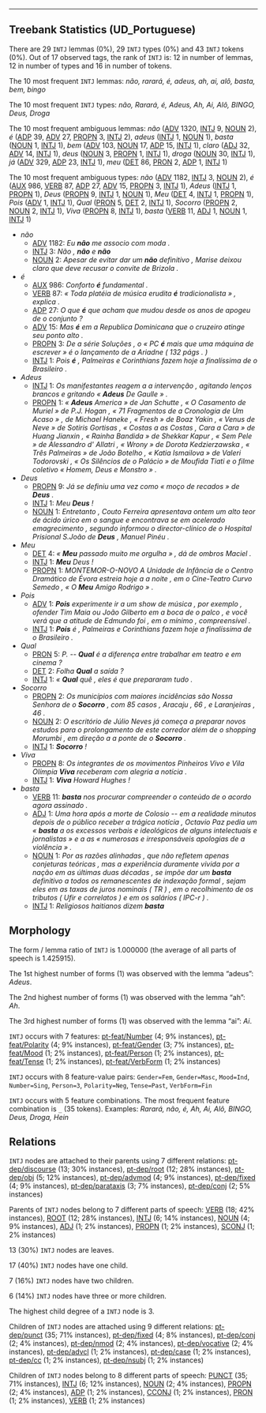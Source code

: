 

--------------------------------------------------------------------------------

## Treebank Statistics (UD_Portuguese)

There are 29 `INTJ` lemmas (0%), 29 `INTJ` types (0%) and 43 `INTJ` tokens (0%).
Out of 17 observed tags, the rank of `INTJ` is: 12 in number of lemmas, 12 in number of types and 16 in number of tokens.

The 10 most frequent `INTJ` lemmas: <em>não, rarará, é, adeus, ah, ai, alô, basta, bem, bingo</em>

The 10 most frequent `INTJ` types:  <em>não, Rarará, é, Adeus, Ah, Ai, Alô, BINGO, Deus, Droga</em>

The 10 most frequent ambiguous lemmas: <em>não</em> ([ADV]() 1320, [INTJ]() 9, [NOUN]() 2), <em>é</em> ([ADP]() 39, [ADV]() 27, [PROPN]() 3, [INTJ]() 2), <em>adeus</em> ([INTJ]() 1, [NOUN]() 1), <em>basta</em> ([NOUN]() 1, [INTJ]() 1), <em>bem</em> ([ADV]() 103, [NOUN]() 17, [ADP]() 15, [INTJ]() 1), <em>claro</em> ([ADJ]() 32, [ADV]() 14, [INTJ]() 1), <em>deus</em> ([NOUN]() 3, [PROPN]() 1, [INTJ]() 1), <em>droga</em> ([NOUN]() 30, [INTJ]() 1), <em>já</em> ([ADV]() 329, [ADP]() 23, [INTJ]() 1), <em>meu</em> ([DET]() 86, [PRON]() 2, [ADP]() 1, [INTJ]() 1)

The 10 most frequent ambiguous types:  <em>não</em> ([ADV]() 1182, [INTJ]() 3, [NOUN]() 2), <em>é</em> ([AUX]() 986, [VERB]() 87, [ADP]() 27, [ADV]() 15, [PROPN]() 3, [INTJ]() 1), <em>Adeus</em> ([INTJ]() 1, [PROPN]() 1), <em>Deus</em> ([PROPN]() 9, [INTJ]() 1, [NOUN]() 1), <em>Meu</em> ([DET]() 4, [INTJ]() 1, [PROPN]() 1), <em>Pois</em> ([ADV]() 1, [INTJ]() 1), <em>Qual</em> ([PRON]() 5, [DET]() 2, [INTJ]() 1), <em>Socorro</em> ([PROPN]() 2, [NOUN]() 2, [INTJ]() 1), <em>Viva</em> ([PROPN]() 8, [INTJ]() 1), <em>basta</em> ([VERB]() 11, [ADJ]() 1, [NOUN]() 1, [INTJ]() 1)


* <em>não</em>
  * [ADV]() 1182: <em>Eu <b>não</b> me associo com moda .</em>
  * [INTJ]() 3: <em>Não , <b>não</b> e <b>não</b></em>
  * [NOUN]() 2: <em>Apesar de evitar dar um <b>não</b> definitivo , Marise deixou claro que deve recusar o convite de Brizola .</em>
* <em>é</em>
  * [AUX]() 986: <em>Conforto <b>é</b> fundamental .</em>
  * [VERB]() 87: <em>« Toda platéia de música erudita <b>é</b> tradicionalista » , explica .</em>
  * [ADP]() 27: <em>O que <b>é</b> que acham que mudou desde os anos de apogeu de o conjunto ?</em>
  * [ADV]() 15: <em>Mas <b>é</b> em a Republica Dominicana que o cruzeiro atinge seu ponto alto .</em>
  * [PROPN]() 3: <em>De a série Soluções , o « PC <b>é</b> mais que uma máquina de escrever » é o lançamento de a Ariadne ( 132 págs . )</em>
  * [INTJ]() 1: <em>Pois <b>é</b> , Palmeiras e Corinthians fazem hoje a finalíssima de o Brasileiro .</em>
* <em>Adeus</em>
  * [INTJ]() 1: <em>Os manifestantes reagem a a intervenção , agitando lenços brancos e gritando « <b>Adeus</b> De Gaulle » .</em>
  * [PROPN]() 1: <em>« <b>Adeus</b> America » de Jan Schutte , « O Casamento de Muriel » de P.J. Hogan , « 71 Fragmentos de a Cronologia de Um Acaso » , de Michael Haneke , « Fresh » de Boaz Yakin , « Venus de Neve » de Sotiris Gortisas , « Costas a as Costas , Cara a Cara » de Huang Jianxin , « Rainha Bandida » de Shekkar Kapur , « Sem Pele » de Alessandro d' Allatri , « Wrony » de Dorota Kedzierzawska , « Três Palmeiras » de João Botelho , « Katia Ismailova » de Valeri Todorovski , « Os Silêncios de o Palácio » de Moufida Tiati e o filme coletivo « Homem, Deus e Monstro » .</em>
* <em>Deus</em>
  * [PROPN]() 9: <em>Já se definiu uma vez como « moço de recados » de <b>Deus</b> .</em>
  * [INTJ]() 1: <em>Meu <b>Deus</b> !</em>
  * [NOUN]() 1: <em>Entretanto , Couto Ferreira apresentava ontem um alto teor de ácido úrico em o sangue e encontrava se em acelerado emagrecimento , segundo informou o director-clínico de o Hospital Prisional S.João de <b>Deus</b> , Manuel Pinéu .</em>
* <em>Meu</em>
  * [DET]() 4: <em>« <b>Meu</b> passado muito me orgulha » , dá de ombros Maciel .</em>
  * [INTJ]() 1: <em><b>Meu</b> Deus !</em>
  * [PROPN]() 1: <em>MONTEMOR-O-NOVO A Unidade de Infância de o Centro Dramático de Évora estreia hoje a a noite , em o Cine-Teatro Curvo Semedo , « O <b>Meu</b> Amigo Rodrigo » .</em>
* <em>Pois</em>
  * [ADV]() 1: <em><b>Pois</b> experimente ir a um show de música , por exemplo , ofender Tim Maia ou João Gilberto em a boca de o palco , e você verá que a atitude de Edmundo foi , em o mínimo , compreensível .</em>
  * [INTJ]() 1: <em><b>Pois</b> é , Palmeiras e Corinthians fazem hoje a finalíssima de o Brasileiro .</em>
* <em>Qual</em>
  * [PRON]() 5: <em>P. -- <b>Qual</b> é a diferença entre trabalhar em teatro e em cinema ?</em>
  * [DET]() 2: <em>Folha <b>Qual</b> a saída ?</em>
  * [INTJ]() 1: <em>« <b>Qual</b> quê , eles é que prepararam tudo .</em>
* <em>Socorro</em>
  * [PROPN]() 2: <em>Os municípios com maiores incidências são Nossa Senhora de o <b>Socorro</b> , com 85 casos , Aracaju , 66 , e Laranjeiras , 46 .</em>
  * [NOUN]() 2: <em>O escritório de Júlio Neves já começa a preparar novos estudos para o prolongamento de este corredor além de o shopping Morumbi , em direção a a ponte de o <b>Socorro</b> .</em>
  * [INTJ]() 1: <em><b>Socorro</b> !</em>
* <em>Viva</em>
  * [PROPN]() 8: <em>Os integrantes de os movimentos Pinheiros Vivo e Vila Olímpia <b>Viva</b> receberam com alegria a notícia .</em>
  * [INTJ]() 1: <em><b>Viva</b> Howard Hughes !</em>
* <em>basta</em>
  * [VERB]() 11: <em><b>basta</b> nos procurar compreender o conteúdo de o acordo agora assinado .</em>
  * [ADJ]() 1: <em>Uma hora após a morte de Colosio -- em a realidade minutos depois de o público receber a trágica notícia , Octavio Paz pedia um « <b>basta</b> a os excessos verbais e ideológicos de alguns intelectuais e jornalistas » e a as « numerosas e irresponsáveis apologias de a violência » .</em>
  * [NOUN]() 1: <em>Por as razões alinhadas , que não refletem apenas conjeturas teóricas , mas a experiência duramente vivida por a nação em as últimas duas décadas , se impõe dar um <b>basta</b> definitivo a todos os remanescentes de indexação formal , sejam eles em as taxas de juros nominais ( TR ) , em o recolhimento de os tributos ( Ufir e correlatos ) e em os salários ( IPC-r ) .</em>
  * [INTJ]() 1: <em>Religiosos haitianos dizem <b>basta</b></em>

## Morphology

The form / lemma ratio of `INTJ` is 1.000000 (the average of all parts of speech is 1.425915).

The 1st highest number of forms (1) was observed with the lemma “adeus”: <em>Adeus</em>.

The 2nd highest number of forms (1) was observed with the lemma “ah”: <em>Ah</em>.

The 3rd highest number of forms (1) was observed with the lemma “ai”: <em>Ai</em>.

`INTJ` occurs with 7 features: [pt-feat/Number]() (4; 9% instances), [pt-feat/Polarity]() (4; 9% instances), [pt-feat/Gender]() (3; 7% instances), [pt-feat/Mood]() (1; 2% instances), [pt-feat/Person]() (1; 2% instances), [pt-feat/Tense]() (1; 2% instances), [pt-feat/VerbForm]() (1; 2% instances)

`INTJ` occurs with 8 feature-value pairs: `Gender=Fem`, `Gender=Masc`, `Mood=Ind`, `Number=Sing`, `Person=3`, `Polarity=Neg`, `Tense=Past`, `VerbForm=Fin`

`INTJ` occurs with 5 feature combinations.
The most frequent feature combination is `_` (35 tokens).
Examples: <em>Rarará, não, é, Ah, Ai, Alô, BINGO, Deus, Droga, Hein</em>


## Relations

`INTJ` nodes are attached to their parents using 7 different relations: [pt-dep/discourse]() (13; 30% instances), [pt-dep/root]() (12; 28% instances), [pt-dep/obj]() (5; 12% instances), [pt-dep/advmod]() (4; 9% instances), [pt-dep/fixed]() (4; 9% instances), [pt-dep/parataxis]() (3; 7% instances), [pt-dep/conj]() (2; 5% instances)

Parents of `INTJ` nodes belong to 7 different parts of speech: [VERB]() (18; 42% instances), [ROOT]() (12; 28% instances), [INTJ]() (6; 14% instances), [NOUN]() (4; 9% instances), [ADJ]() (1; 2% instances), [PROPN]() (1; 2% instances), [SCONJ]() (1; 2% instances)

13 (30%) `INTJ` nodes are leaves.

17 (40%) `INTJ` nodes have one child.

7 (16%) `INTJ` nodes have two children.

6 (14%) `INTJ` nodes have three or more children.

The highest child degree of a `INTJ` node is 3.

Children of `INTJ` nodes are attached using 9 different relations: [pt-dep/punct]() (35; 71% instances), [pt-dep/fixed]() (4; 8% instances), [pt-dep/conj]() (2; 4% instances), [pt-dep/nmod]() (2; 4% instances), [pt-dep/vocative]() (2; 4% instances), [pt-dep/advcl]() (1; 2% instances), [pt-dep/case]() (1; 2% instances), [pt-dep/cc]() (1; 2% instances), [pt-dep/nsubj]() (1; 2% instances)

Children of `INTJ` nodes belong to 8 different parts of speech: [PUNCT]() (35; 71% instances), [INTJ]() (6; 12% instances), [NOUN]() (2; 4% instances), [PROPN]() (2; 4% instances), [ADP]() (1; 2% instances), [CCONJ]() (1; 2% instances), [PRON]() (1; 2% instances), [VERB]() (1; 2% instances)

